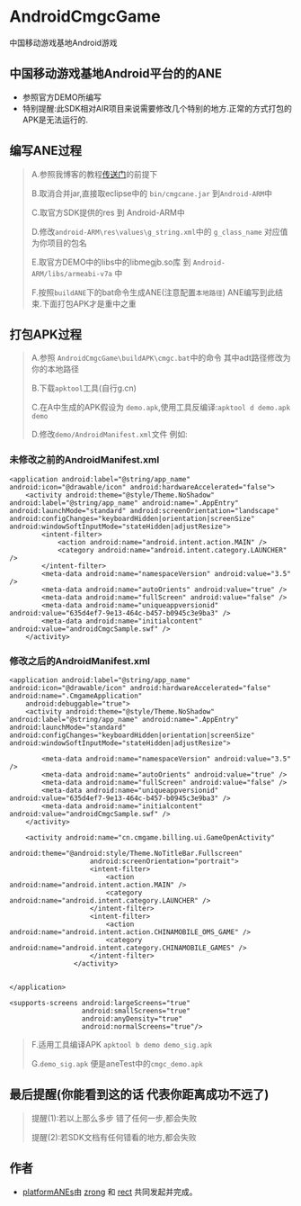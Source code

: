 AndroidCmgcGame
===============

中国移动游戏基地Android游戏

## 中国移动游戏基地Android平台的的ANE

* 参照官方DEMO所编写
* 特别提醒:此SDK相对AIR项目来说需要修改几个特别的地方.正常的方式打包的APK是无法运行的.

## 编写ANE过程

> A.参照我博客的教程[传送门](http://www.shadowkong.com/archives/1090)的前提下
>  
> B.取消合并jar,直接取eclipse中的 `bin/cmgcane.jar` 到`Android-ARM`中 
>  
> C.取官方SDK提供的res 到 Android-ARM中 
>  
> D.修改`android-ARM\res\values\g_string.xml`中的 `g_class_name` 对应值为你项目的包名
>  
> E.取官方DEMO中的libs中的libmegjb.so库 到 `Android-ARM/libs/armeabi-v7a` 中
>  
> F.按照`buildANE`下的bat命令生成ANE(注意配置`本地路径`)
		ANE编写到此结束.下面打包APK才是重中之重

## 打包APK过程
> A.参照 `AndroidCmgcGame\buildAPK\cmgc.bat`中的命令 其中adt路径修改为你的本地路径
>  
> B.下载`apktool`工具(自行g.cn)
>  
> C.在A中生成的APK假设为 `demo.apk`,使用工具反编译:`apktool d demo.apk demo`
>  
> D.修改`demo/AndroidManifest.xml`文件 例如:

### 未修改之前的AndroidManifest.xml

    <application android:label="@string/app_name" android:icon="@drawable/icon" android:hardwareAccelerated="false">
        <activity android:theme="@style/Theme.NoShadow" android:label="@string/app_name" android:name=".AppEntry" android:launchMode="standard" android:screenOrientation="landscape" android:configChanges="keyboardHidden|orientation|screenSize" android:windowSoftInputMode="stateHidden|adjustResize">
            <intent-filter>
                <action android:name="android.intent.action.MAIN" />
                <category android:name="android.intent.category.LAUNCHER" />
            </intent-filter>
            <meta-data android:name="namespaceVersion" android:value="3.5" />
            <meta-data android:name="autoOrients" android:value="true" />
            <meta-data android:name="fullScreen" android:value="false" />
            <meta-data android:name="uniqueappversionid" android:value="635d4ef7-9e13-464c-b457-b0945c3e9ba3" />
            <meta-data android:name="initialcontent" android:value="androidCmgcSample.swf" />
        </activity>
   

### 修改之后的AndroidManifest.xml

    <application android:label="@string/app_name" android:icon="@drawable/icon" android:hardwareAccelerated="false" android:name=".CmgameApplication"
        android:debuggable="true">
        <activity android:theme="@style/Theme.NoShadow" android:label="@string/app_name" android:name=".AppEntry" android:launchMode="standard" android:configChanges="keyboardHidden|orientation|screenSize" android:windowSoftInputMode="stateHidden|adjustResize">
           
            <meta-data android:name="namespaceVersion" android:value="3.5" />
            <meta-data android:name="autoOrients" android:value="true" />
            <meta-data android:name="fullScreen" android:value="false" />
            <meta-data android:name="uniqueappversionid" android:value="635d4ef7-9e13-464c-b457-b0945c3e9ba3" />
            <meta-data android:name="initialcontent" android:value="androidCmgcSample.swf" />
        </activity>
        
        <activity android:name="cn.cmgame.billing.ui.GameOpenActivity"
						android:theme="@android:style/Theme.NoTitleBar.Fullscreen"
						android:screenOrientation="portrait">
						<intent-filter>
							<action android:name="android.intent.action.MAIN" />
							<category android:name="android.intent.category.LAUNCHER" />
						</intent-filter>
						<intent-filter>
							<action android:name="android.intent.action.CHINAMOBILE_OMS_GAME" />
							<category android:name="android.intent.category.CHINAMOBILE_GAMES" />
						</intent-filter>
					</activity>


    </application>
    
    <supports-screens android:largeScreens="true"
                      android:smallScreens="true"
                      android:anyDensity="true"
                      android:normalScreens="true"/>

> F.适用工具编译APK `apktool b demo demo_sig.apk`
>  
> G.`demo_sig.apk` 便是aneTest中的`cmgc_demo.apk`

## 最后提醒(你能看到这的话 代表你距离成功不远了)

> 提醒(1):若以上那么多步 错了任何一步,都会失败
>
> 提醒(2):若SDK文档有任何错看的地方,都会失败

## 作者

* [platformANEs](https://github.com/platformanes)由 [zrong](http://zengrong.net) 和 [rect](http://www.shadowkong.com/) 共同发起并完成。
